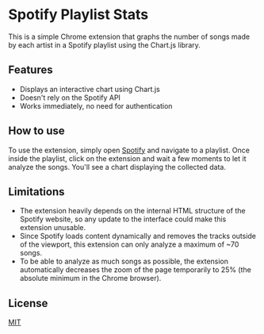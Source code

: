 # Spotify Playlist Stats

This is a simple Chrome extension that graphs the number of songs made by each artist in a Spotify playlist using the Chart.js library.

## Features

- Displays an interactive chart using Chart.js
- Doesn't rely on the Spotify API
- Works immediately, no need for authentication

## How to use

To use the extension, simply open [Spotify](https://open.spotify.com/) and navigate to a playlist. Once inside the playlist, click on the extension and wait a few moments to let it analyze the songs. You'll see a chart displaying the collected data.

## Limitations

- The extension heavily depends on the internal HTML structure of the Spotify website, so any update to the interface could make this extension unusable.
- Since Spotify loads content dynamically and removes the tracks outside of the viewport, this extension can only analyze a maximum of ~70 songs.
- To be able to analyze as much songs as possible, the extension automatically decreases the zoom of the page temporarily to 25% (the absolute minimum in the Chrome browser).

## License

[MIT](https://choosealicense.com/licenses/mit/)
